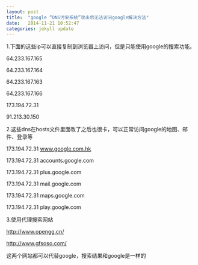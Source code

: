 ```yaml
---
layout: post
title:  "google “DNS污染系统”攻击后无法访问google解决方法"
date:   2014-11-21 10:52:47
categories: jekyll update
---
```



1.下面的这些ip可以直接复制到浏览器上访问，但是只能使用google的搜索功能。

   64.233.167.165

   64.233.167.164

   64.233.167.163

   64.233.167.166

   173.194.72.31

   91.213.30.150

2.这些dns在hosts文件里面改了之后也很卡，可以正常访问google的地图、邮件、登录等

  173.194.72.31 www.google.com.hk

  173.194.72.31 accounts.google.com

  173.194.72.31 plus.google.com

  173.194.72.31 mail.google.com

  173.194.72.31 maps.google.com

  173.194.72.31 play.google.com

3.使用代理搜索网站

  http://www.opengg.cn/

  http://www.gfsoso.com/

这两个网站都可以代替google，搜索结果和google是一样的